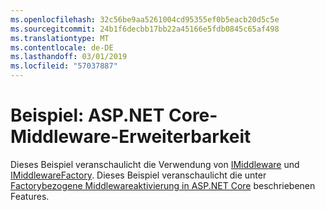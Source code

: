 ```yaml
---
ms.openlocfilehash: 32c56be9aa5261004cd95355ef0b5eacb20d5c5e
ms.sourcegitcommit: 24b1f6decbb17bb22a45166e5fdb0845c65af498
ms.translationtype: MT
ms.contentlocale: de-DE
ms.lasthandoff: 03/01/2019
ms.locfileid: "57037887"
---
```

# <a name="aspnet-core-middleware-extensibility-sample"></a>Beispiel: ASP.NET Core-Middleware-Erweiterbarkeit

Dieses Beispiel veranschaulicht die Verwendung von [IMiddleware](https://docs.microsoft.com/dotnet/api/microsoft.aspnetcore.http.imiddleware) und [IMiddlewareFactory](https://docs.microsoft.com/dotnet/api/microsoft.aspnetcore.http.imiddlewarefactory). Dieses Beispiel veranschaulicht die unter [Factorybezogene Middlewareaktivierung in ASP.NET Core](https://docs.microsoft.com/aspnet/core/fundamentals/middleware/middleware-extensibility) beschriebenen Features.
